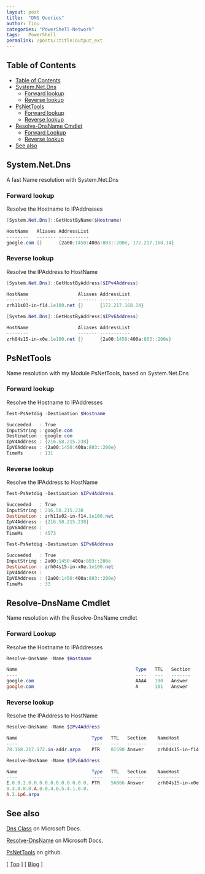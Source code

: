 ```yaml
---
layout: post
title:  "DNS Queries"
author: Tinu
categories: "PowerShell-Network"
tags:   PowerShell
permalink: /posts/:title:output_ext
---
```


## Table of Contents

- [Table of Contents](#table-of-contents)
- [System.Net.Dns](#systemnetdns)
  - [Forward lookup](#forward-lookup)
  - [Reverse lookup](#reverse-lookup)
- [PsNetTools](#psnettools)
  - [Forward lookup](#forward-lookup-1)
  - [Reverse lookup](#reverse-lookup-1)
- [Resolve-DnsName Cmdlet](#resolve-dnsname-cmdlet)
  - [Forward Lookup](#forward-lookup-2)
  - [Reverse lookup](#reverse-lookup-2)
- [See also](#see-also)

## System.Net.Dns

A fast Name resolution with System.Net.Dns

### Forward lookup

Resolve the Hostname to IPAddresses

````powershell
[System.Net.Dns]::GetHostByName($Hostname)

HostName   Aliases AddressList
--------   ------- -----------
google.com {}      {2a00:1450:400a:803::200e, 172.217.168.14}
````

### Reverse lookup

Resolve the IPAddress to HostName

````powershell
[System.Net.Dns]::GetHostByAddress($IPv4Address)

HostName                  Aliases AddressList
--------                  ------- -----------
zrh11s03-in-f14.1e100.net {}      {172.217.168.14}
````

````powershell
[System.Net.Dns]::GetHostByAddress($IPv6Address)

HostName                  Aliases AddressList
--------                  ------- -----------
zrh04s15-in-x0e.1e100.net {}      {2a00:1450:400a:803::200e}
````

## PsNetTools

Name resolution with my Module PsNetTools, based on System.Net.Dns

### Forward lookup

Resolve the Hostname to IPAddresses

````powershell
Test-PsNetdig -Destination $Hostname

Succeeded   : True
InputString : google.com
Destination : google.com
IpV4Address : {216.58.215.238}
IpV6Address : {2a00:1450:400a:803::200e}
TimeMs      : 131
````

### Reverse lookup

Resolve the IPAddress to HostName

````powershell
Test-PsNetdig -Destination $IPv4Address

Succeeded   : True
InputString : 216.58.215.238
Destination : zrh11s02-in-f14.1e100.net
IpV4Address : {216.58.215.238}
IpV6Address :
TimeMs      : 4573
````

````powershell
Test-PsNetdig -Destination $IPv6Address

Succeeded   : True
InputString : 2a00:1450:400a:803::200e
Destination : zrh04s15-in-x0e.1e100.net
IpV4Address :
IpV6Address : {2a00:1450:400a:803::200e}
TimeMs      : 33
````

## Resolve-DnsName Cmdlet

Name resolution with the Resolve-DnsName cmdlet

### Forward Lookup

Resolve the Hostname to IPAddresses

````powershell
Resolve-DnsName -Name $Hostname

Name                                           Type   TTL   Section    IPAddress
----                                           ----   ---   -------    ---------
google.com                                     AAAA   190   Answer     2a00:1450:400a:803::200e
google.com                                     A      181   Answer     172.217.168.78
````

### Reverse lookup

Resolve the IPAddress to HostName

````powershell
Resolve-DnsName -Name $IPv4Address

Name                           Type   TTL   Section    NameHost
----                           ----   ---   -------    --------
78.168.217.172.in-addr.arpa    PTR    81590 Answer     zrh04s15-in-f14.1e100.net
````

````powershell
Resolve-DnsName -Name $IPv6Address

Name                           Type   TTL   Section    NameHost
----                           ----   ---   -------    --------
E.0.0.2.0.0.0.0.0.0.0.0.0.0.0. PTR    56066 Answer     zrh04s15-in-x0e.1e100.net
0.3.0.8.0.A.0.0.4.0.5.4.1.0.0.
A.2.ip6.arpa
````

## See also

[Dns Class](https://docs.microsoft.com/en-us/dotnet/api/system.net.dns?view=netframework-4.8) on Microsoft Docs.

[Resolve-DnsName](https://docs.microsoft.com/en-us/powershell/module/dnsclient/resolve-dnsname?view=win10-ps) on Microsoft Docs.

[PsNetTools](https://github.com/tinuwalther/PsNetTools) on github.

[ [Top](#table-of-contents) ] [ [Blog](../categories.html) ]
